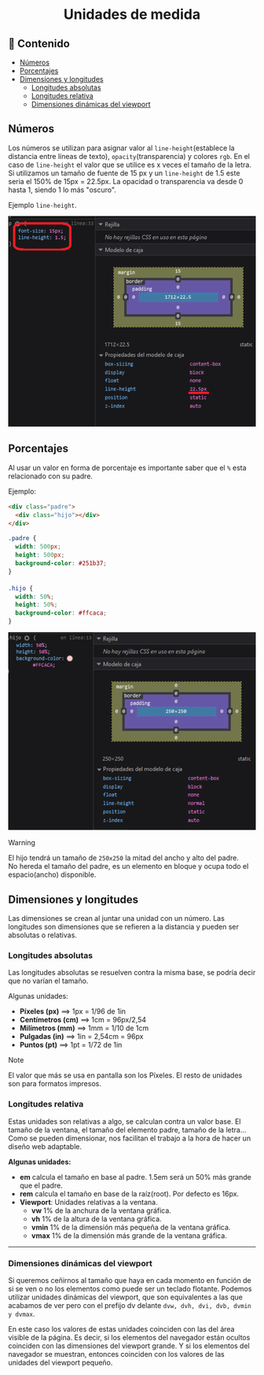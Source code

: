 <h1 align="center">Unidades de medida</h1>

<h2>📑 Contenido</h2>

- [Números](#números)
- [Porcentajes](#porcentajes)
- [Dimensiones y longitudes](#dimensiones-y-longitudes)
  - [Longitudes absolutas](#longitudes-absolutas)
  - [Longitudes relativa](#longitudes-relativa)
  - [Dimensiones dinámicas del viewport](#dimensiones-dinámicas-del-viewport)

## Números

Los números se utilizan para asignar valor al `line-height`(establece la distancia entre líneas de texto), `opacity`(transparencia) y colores `rgb`. En el caso de `line-height` el valor que se utilice es x veces el tamaño de la letra. Si utilizamos un tamaño de fuente de 15 px y un `line-height` de 1.5 este seria el 150% de 15px = 22.5px. La opacidad o transparencia va desde 0 hasta 1, siendo 1 lo más "oscuro".

Ejemplo `line-height`.

![Tamaño line-height](./img/line-height.png)

## Porcentajes

Al usar un valor en forma de porcentaje es importante saber que el `%` esta relacionado con su padre.

Ejemplo:

```html
<div class="padre">
  <div class="hijo"></div>
</div>
```

```css
.padre {
  width: 500px;
  height: 500px;
  background-color: #251b37;
}

.hijo {
  width: 50%;
  height: 50%;
  background-color: #ffcaca;
}
```

![Porcentaje padre-hijo](./img/porcentaje.png)

> [!WARNING]
>
> El hijo tendrá un tamaño de `250x250` la mitad del ancho y alto del padre. <br>
> No hereda el tamaño del padre, es un elemento en bloque y ocupa todo el espacio(ancho) disponible.

## Dimensiones y longitudes

Las dimensiones se crean al juntar una unidad con un número. Las longitudes son dimensiones que se refieren a la distancia y pueden ser absolutas o relativas.

### Longitudes absolutas

Las longitudes absolutas se resuelven contra la misma base, se podría decir que no varían el tamaño.

Algunas unidades:

- **Píxeles (px)** ==> 1px = 1/96 de 1in
- **Centímetros (cm)** ==> 1cm = 96px/2,54
- **Milímetros (mm)** ==> 1mm = 1/10 de 1cm
- **Pulgadas (in)** ==> 1in = 2,54cm = 96px
- **Puntos (pt)** ==> 1pt = 1/72 de 1in

> [!NOTE]
>
> El valor que más se usa en pantalla son los Píxeles. El resto de unidades son para formatos impresos.

### Longitudes relativa

Estas unidades son relativas a algo, se calculan contra un valor base. El tamaño de la ventana, el tamaño del elemento padre, tamaño de la letra...
Como se pueden dimensionar, nos facilitan el trabajo a la hora de hacer un diseño web adaptable.

**Algunas unidades:**

- **em** calcula el tamaño en base al padre. 1.5em será un 50% más grande que el padre.
- **rem** calcula el tamaño en base de la raíz(root). Por defecto es 16px.
- **Viewport**: Unidades relativas a la ventana.
  - **vw** 1% de la anchura de la ventana gráfica.
  - **vh** 1% de la altura de la ventana gráfica.
  - **vmin** 1% de la dimensión más pequeña de la ventana gráfica.
  - **vmax** 1% de la dimensión más grande de la ventana gráfica.

---

### Dimensiones dinámicas del viewport

Si queremos ceñirnos al tamaño que haya en cada momento en función de si se ven o no los elementos como puede ser un teclado flotante. Podemos utilizar unidades dinámicas del viewport, que son equivalentes a las que acabamos de ver pero con el prefijo dv delante `dvw, dvh, dvi, dvb, dvmin y dvmax`.

En este caso los valores de estas unidades coinciden con las del área visible de la página. Es decir, si los elementos del navegador están ocultos coinciden con las dimensiones del viewport grande. Y si los elementos del navegador se muestran, entonces coinciden con los valores de las unidades del viewport pequeño.
